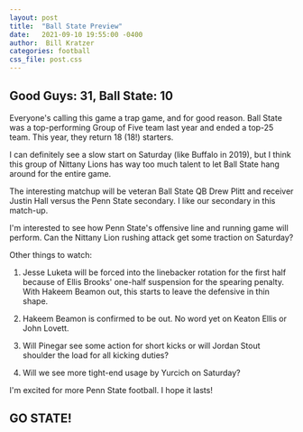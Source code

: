```yaml
---
layout: post
title:  "Ball State Preview"
date:   2021-09-10 19:55:00 -0400
author:  Bill Kratzer
categories: football
css_file: post.css
---
```


## Good Guys: 31, Ball State: 10

Everyone's calling this game a trap game, and for good reason.  Ball State was a top-performing Group of Five team last year and ended a top-25 team.  This year, they return 18 (18!) starters.

I can definitely see a slow start on Saturday (like Buffalo in 2019), but I think this group of Nittany Lions has way too much talent to let Ball State hang around for the entire game.

The interesting matchup will be veteran Ball State QB Drew Plitt and receiver Justin Hall versus the Penn State secondary.  I like our secondary in this match-up.

I'm interested to see how Penn State's offensive line and running game will perform.  Can the Nittany Lion rushing attack get some traction on Saturday?

Other things to watch:

1.  Jesse Luketa will be forced into the linebacker rotation for the first half because of Ellis Brooks' one-half suspension for the spearing penalty.  With Hakeem Beamon out, this starts to leave the defensive in thin shape.

2.  Hakeem Beamon is confirmed to be out.  No word yet on Keaton Ellis or John Lovett.

3.  Will Pinegar see some action for short kicks or will Jordan Stout shoulder the load for all kicking duties?

4.  Will we see more tight-end usage by Yurcich on Saturday?

I'm excited for more Penn State football.  I hope it lasts!

## GO STATE!


